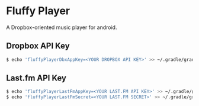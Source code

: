 # Fluffy Player

A Dropbox-oriented music player for android.

## Dropbox API Key

```bash
$ echo 'fluffyPlayerDbxAppKey=<YOUR DROPBOX API KEY>' >> ~/.gradle/gradle.properties
```

## Last.fm API Key

```bash
$ echo 'fluffyPlayerLastFmAppKey=<YOUR LAST.FM API KEY>' >> ~/.gradle/gradle.properties
$ echo 'fluffyPlayerLastFmSecret=<YOUR LAST.FM SECRET>' >> ~/.gradle/gradle.properties
```

